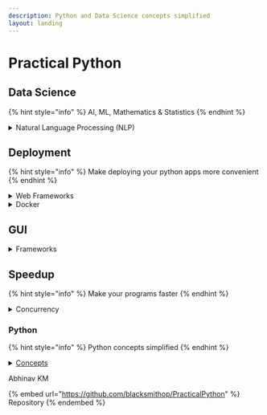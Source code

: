 ```yaml
---
description: Python and Data Science concepts simplified
layout: landing
---
```


# Practical Python

## Data Science

{% hint style="info" %}
AI, ML, Mathematics & Statistics
{% endhint %}

<details>

<summary>Natural Language Processing (NLP)</summary>

* ### [Embedding](table-of-contents/natural-language-processing/embeddings-101/)
  * [Word Embedding](table-of-contents/natural-language-processing/embeddings-101/word-embeddings/)
    * [Text Embedding and Question Answering](https://colab.research.google.com/drive/1c4yqMtqCP8lUzUl-q0OvAEi1x1WM0VIq?usp=sharing)

</details>

## Deployment

{% hint style="info" %}
Make deploying your python apps more convenient
{% endhint %}

<details>

<summary>Web Frameworks</summary>

[aiohttp](http://localhost:5000/s/ED1WZBWNPSChckHZ8Gxd/python-web-frameworks/aiohttp)

</details>

<details>

<summary>Docker</summary>

[Dockerize Python Images](http://localhost:5000/o/CHCI6UQGUTiOTozJw7eL/s/X2zSGdlerElOUAjFhmji/)

</details>

## GUI

<details>

<summary>Frameworks</summary>

[Dearpygu](http://localhost:5000/o/rc8gDAfRUep0izmpl3v4/s/z3kvmsLTkWxk9iaoHYmQ/)i

</details>

## Speedup

{% hint style="info" %}
Make your programs faster
{% endhint %}

<details>

<summary>Concurrency</summary>

[Overview](http://localhost:5000/o/CHCI6UQGUTiOTozJw7eL/s/sCBNX6AEYb38piYbYTGN/)

</details>

### Python

{% hint style="info" %}
Python concepts simplified
{% endhint %}

<details>

<summary><a href="https://blacksmithop.github.io/PythonConcepts/">Concepts</a></summary>



</details>



Abhinav KM

{% embed url="https://github.com/blacksmithop/PracticalPython" %}
Repository
{% endembed %}
